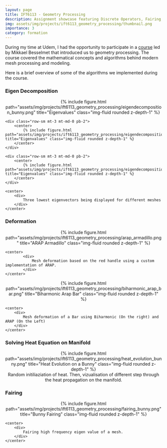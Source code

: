 ```yaml
---
layout: page
title: IFT6113 - Geometry Processing
description: Assignment showcase featuring Discrete Operators, Fairing, and Deformations.
img: assets/img/projects/ift6113_geometry_processing/thumbnail.png
importance: 3
category: formation
---
```


During my time at Udem, I had the opportunity to participate in a [course](http://www-labs.iro.umontreal.ca/~bmpix/teaching/6113/2021/) led by Mikkael Besselmet that introduced us to geometry processing. The course covered the mathematical concepts and algorithms behind modern mesh processing and modeling.

Here is a brief overview of some of the algorithms we implemented during the course.

### Eigen Decomposition

<div class="col-sm mt-3 mt-md-0 pb-2">
    <div class="row-sm mt-3 mt-md-0 pb-2">
        <center>
            {% include figure.html path="assets/img/projects/ift6113_geometry_processing/eigendecomposition_bunny.png" title="Eigenvalues" class="img-fluid rounded z-depth-1" %}
        </center>
    </div>

    <div class="row-sm mt-3 mt-md-0 pb-2">
        <center>
            {% include figure.html path="assets/img/projects/ift6113_geometry_processing/eigendecomposition_camel.png" title="Eigenvalues" class="img-fluid rounded z-depth-1" %}
        </center>
    </div>

    <div class="row-sm mt-3 mt-md-0 pb-2">
        <center>
            {% include figure.html path="assets/img/projects/ift6113_geometry_processing/eigendecomposition_lowpolycamel.png" title="Eigenvalues" class="img-fluid rounded z-depth-1" %}
        </center>
    </div>

    <center>
        <div>
            Three lowest eigenvectors being displayed for different meshes
        </div>
    </center>
</div>

### Deformation

<div class="col-sm mt-3 mt-md-0 pb-2">
    <center>
        {% include figure.html path="assets/img/projects/ift6113_geometry_processing/arap_armadillo.png" title="ARAP Armadillo" class="img-fluid rounded z-depth-1" %}
    </center>

    <center>
            <div>
                Mesh deformation based on the red handle using a custom implementation of ARAP.
            </div>
    </center>
</div>

<div class="col-sm mt-3 mt-md-0 pb-2">
    <center>
            {% include figure.html path="assets/img/projects/ift6113_geometry_processing/biharmonic_arap_bar.png" title="Biharmonic Arap Bar" class="img-fluid rounded z-depth-1" %}
    </center>

    <center>
        <div>
            Mesh deformation of a Bar using Biharmonic (On the right) and ARAP (On the Left)
        </div>
    </center>
</div>

### Solving Heat Equation on Manifold

<div class="col-sm mt-3 mt-md-0 pb-2">
    <center>
    {% include figure.html path="assets/img/projects/ift6113_geometry_processing/heat_evolution_bunny.png" title="Heat Evolution on a Bunny" class="img-fluid rounded z-depth-1" %}
    </center>
    <center>
        <div>
            Random initiliaziation of heat. Then, vizualisation of different step through the heat propagation on the manifold.
        </div>
    </center>
</div>


### Fairing

<div class="col-sm mt-3 mt-md-0 pb-2">
    <center>
    <div class="col-sm mt-3 mt-md-0 pb-2">
        {% include figure.html path="assets/img/projects/ift6113_geometry_processing/fairing_bunny.png" title="Bunny Fairing" class="img-fluid rounded z-depth-1" %}
    </div>
    </center>

    <center>
        <div>
            Fairing high frequency eigen value of a mesh.
        </div>
    </center>
</div>

